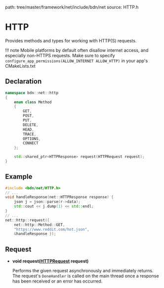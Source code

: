 path: tree/master/framework/net/include/bdn/net
source: HTTP.h

# HTTP

Provides methods and types for working with HTTP(S) requests.

!!! note
	Mobile platforms by default often disallow internet access, and especially non-HTTPS requests. 
	Make sure to specify `configure_app_permissions(ALLOW_INTERNET ALLOW_HTTP)` in your app's CMakeLists.txt

## Declaration

```C++
namespace bdn::net::http
{
    enum class Method
    {
        GET,
        POST,
        PUT,
        DELETE,
        HEAD,
        TRACE,
        OPTIONS,
        CONNECT
    };

    std::shared_ptr<HTTPResponse> request(HTTPRequest request);
}
```

## Example

```C++
#include <bdn/net/HTTP.h>
// ...
void handleResponse(net::HTTPResponse response) {
	json j = json::parse(r->data);
	std::cout << j.dump(1) << std::endl;
}
// ...
net::http::request({
	net::http::Method::GET, 
	"https://www.reddit.com/hot.json", 
	&handleResponse });
```

## Request

* **void request([HTTPRequest](http_request.md) request)**
	
	Performs the given request asynchronously and immediately returns. The request's `DoneHandler` is called on the main thread once a response has been received or an error has occurred.

